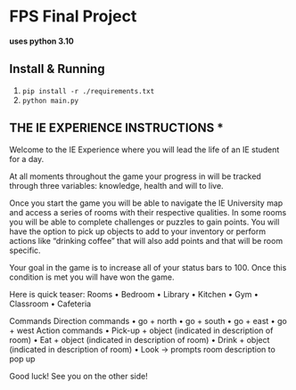 # FPS Final Project


**uses python 3.10**


## Install & Running

1. `pip install -r ./requirements.txt`
2. `python main.py`

## THE IE EXPERIENCE INSTRUCTIONS *   

Welcome to the IE Experience where you will lead the life of an IE student for a day.

At all moments throughout the game your progress in will be tracked through three variables: knowledge, health and will to live.

Once you start the game you will be able to navigate the IE University map and access a series of rooms with their respective qualities. In some rooms you will be able to complete challenges or puzzles to gain points. You will have the option to pick up objects to add to your inventory or perform actions like “drinking coffee” that will also add points and that will be room specific.

Your goal in the game is to increase all of your status bars to 100. Once this condition is met you will have won the game.

Here is quick teaser:
Rooms
•	Bedroom
•	Library
•	Kitchen
•	Gym
•	Classroom
•	Cafeteria

Commands
	Direction commands
•	go + north
•	go + south
•	go + east
•	go + west
Action commands
•	Pick-up + object (indicated in description of room)
•	Eat + object (indicated in description of room)
•	Drink + object (indicated in description of room)
•	Look → prompts room description to pop up

Good luck!
See you on the other side!
